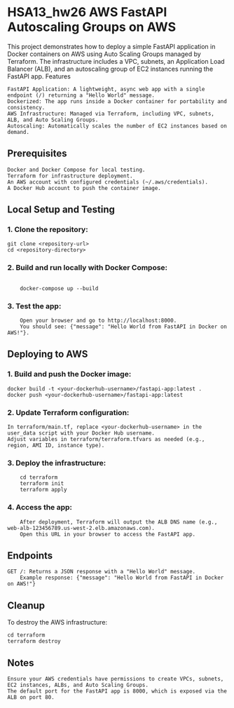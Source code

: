 # HSA13_hw26 AWS FastAPI Autoscaling Groups on AWS

This project demonstrates how to deploy a simple FastAPI application in Docker containers on AWS using Auto Scaling Groups managed by Terraform. The infrastructure includes a VPC, subnets, an Application Load Balancer (ALB), and an autoscaling group of EC2 instances running the FastAPI app.
Features

    FastAPI Application: A lightweight, async web app with a single endpoint (/) returning a "Hello World" message.
    Dockerized: The app runs inside a Docker container for portability and consistency.
    AWS Infrastructure: Managed via Terraform, including VPC, subnets, ALB, and Auto Scaling Groups.
    Autoscaling: Automatically scales the number of EC2 instances based on demand.

## Prerequisites

    Docker and Docker Compose for local testing.
    Terraform for infrastructure deployment.
    An AWS account with configured credentials (~/.aws/credentials).
    A Docker Hub account to push the container image.


##  Local Setup and Testing

### 1. Clone the repository:
    
```
git clone <repository-url>
cd <repository-directory>
```
### 2. Build and run locally with Docker Compose:

```

    docker-compose up --build
```
### 3. Test the app:
        Open your browser and go to http://localhost:8000.
        You should see: {"message": "Hello World from FastAPI in Docker on AWS!"}.

##  Deploying to AWS

### 1. Build and push the Docker image:
    
```
docker build -t <your-dockerhub-username>/fastapi-app:latest .
docker push <your-dockerhub-username>/fastapi-app:latest
```
### 2. Update Terraform configuration:

    In terraform/main.tf, replace <your-dockerhub-username> in the user_data script with your Docker Hub username.
    Adjust variables in terraform/terraform.tfvars as needed (e.g., region, AMI ID, instance type).

### 3. Deploy the infrastructure:

```
    cd terraform
    terraform init
    terraform apply
```
### 4. Access the app:
        After deployment, Terraform will output the ALB DNS name (e.g., web-alb-123456789.us-west-2.elb.amazonaws.com).
        Open this URL in your browser to access the FastAPI app.

##  Endpoints

    GET /: Returns a JSON response with a "Hello World" message.
        Example response: {"message": "Hello World from FastAPI in Docker on AWS!"}

##  Cleanup

To destroy the AWS infrastructure:
```
cd terraform
terraform destroy
```
##  Notes

    Ensure your AWS credentials have permissions to create VPCs, subnets, EC2 instances, ALBs, and Auto Scaling Groups.
    The default port for the FastAPI app is 8000, which is exposed via the ALB on port 80.

